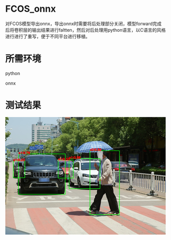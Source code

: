# FCOS_onnx

对FCOS模型导出onnx，导出onnx时需要将后处理部分关闭，模型forward完成后将卷积层的输出结果进行faltten，然后对后处理用python语言，以C语言的风格进行进行了重写，便于不同平台进行移植。

# 所需环境

python

onnx

# 测试结果
![image](https://github.com/cqu20160901/FCOS_onnx/blob/master/result.jpg)
